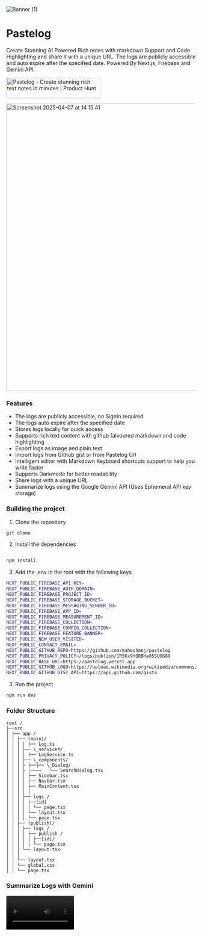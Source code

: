 ![Banner (1)](https://github.com/maheshmnj/pastelog/assets/31410839/34127d75-f01d-47df-a223-033f1ed5379a)

# Pastelog

Create Stunning AI Powered Rich notes with markdown Support and Code Highlighting and share it with a unique URL. The logs are publicly accessible and auto expire after the specified date. Powered By Next.js, Firebase and Gemini API.

<a href="https://www.producthunt.com/posts/pastelog?embed=true&utm_source=badge-featured&utm_medium=badge&utm_souce=badge-pastelog" target="_blank"><img src="https://api.producthunt.com/widgets/embed-image/v1/featured.svg?post_id=466669&theme=light" alt="Pastelog - Create&#0032;stunning&#0032;rich&#0032;text&#0032;notes&#0032;in&#0032;minutes | Product Hunt" style="width: 250px; height: 54px;" width="250" height="54" /></a>

<img width="764" alt="Screenshot 2025-04-07 at 14 15 41" src="https://github.com/user-attachments/assets/4f8ffdc8-5d7f-4158-8aee-1f7293ed6616" />


### Features


- The logs are publicly accessible, no SignIn required
- The logs auto expire after the specified date
- Stores logs locally for quick access
- Supports rich text content with github falvoured markdown and code highlighting
- Export logs as image and plain text
- Import logs from Github gist or from Pastelog Url
- Intelligent editor with Markdown Keyboard shortcuts support to help you write faster
- Supports Darkmode for better readability
- Share logs with a unique URL
- Summarize logs using the Google Gemini API (Uses Ephemeral API key storage)

### Building the project

1. Clone the repository

```bash
git clone
```

2. Install the dependencies

```bash

npm install
```

3. Add the .env in the root with the following keys

```bash
NEXT_PUBLIC_FIREBASE_API_KEY=
NEXT_PUBLIC_FIREBASE_AUTH_DOMAIN=
NEXT_PUBLIC_FIREBASE_PROJECT_ID=
NEXT_PUBLIC_FIREBASE_STORAGE_BUCKET=
NEXT_PUBLIC_FIREBASE_MESSAGING_SENDER_ID=
NEXT_PUBLIC_FIREBASE_APP_ID=
NEXT_PUBLIC_FIREBASE_MEASUREMENT_ID=
NEXT_PUBLIC_FIREBASE_COLLECTION=
NEXT_PUBLIC_FIREBASE_CONFIG_COLLECTION=
NEXT_PUBLIC_FIREBASE_FEATURE_BANNER=
NEXT_PUBLIC_NEW_USER_VISITED=
NEXT_PUBLIC_CONTACT_EMAIL=
NEXT_PUBLIC_GITHUB_REPO=https://github.com/maheshmnj/pastelog
NEXT_PUBLIC_PRIVACY_POLICY=/logs/publish/1R5Kx9fQRBHe85SUOG89
NEXT_PUBLIC_BASE_URL=https://pastelog.vercel.app
NEXT_PUBLIC_GITHUB_LOGO=https://upload.wikimedia.org/wikipedia/commons/thumb/c/c2/GitHub_Invertocat_Logo.svg/1200px-GitHub_Invertocat_Logo.svg.png
NEXT_PUBLIC_GITHUB_GIST_API=https://api.github.com/gists
```

3. Run the project

```bash
npm run dev
```

### Folder Structure

<!-- current folder structure -->

```
root /
├──src
│ ├── app /
│ │ ├── (main)/
│ │ │ │ ├── Log.ts
│ │ │ ├── \_services/
│ │ │ │ ├── LogService.ts
│ │ │ ├── \_components/
│ │ │ ├ ├──├── \_Dialog/
│ │ │ ├ |────   └── SearchDialog.tsx
│ │ │ │ ├── Sidebar.tsx
│ │ │ │ ├── Navbar.tsx
│ │ │ │ ├── MainContent.tsx
│ │ │ │ │
│ │ │ ├── logs /
│ │ │ │ ├──[id]
│ │ │ │ │ └── page.tsx
│ │ │ │ └── layout.tsx
│ │ │ │ └── page.tsx
│ │ ├── (publish)/
│ │ │ ├── logs /
│ │ │ │ ├── publish /
│ │ │ │ │ ├──[id]/
│ │ │ │ │ └── page.tsx
│ │ │ └── layout.tsx
│ │ │
│ │ └── layout.tsx
│ │ └── global.css
│ │ └── page.tsx
```

### Summarize Logs with Gemini

<video src='https://github.com/maheshmnj/pastelog/assets/31410839/0eecf88c-a198-43ff-958a-47fb192fae73' width=180/>

### Demo

<video src='https://github.com/maheshmnj/pastelog/assets/31410839/c4e4469b-3acb-45e1-a258-0d8593d1e831' width=180/>
